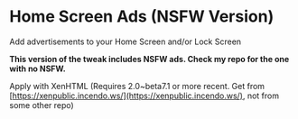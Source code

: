 # Home Screen Ads (NSFW Version)

Add advertisements to your Home Screen and/or Lock Screen

**This version of the tweak includes NSFW ads. Check my repo for the one with no NSFW.**

Apply with XenHTML (Requires 2.0~beta7.1 or more recent. Get from [https://xenpublic.incendo.ws/](https://xenpublic.incendo.ws/), not from some other repo)

